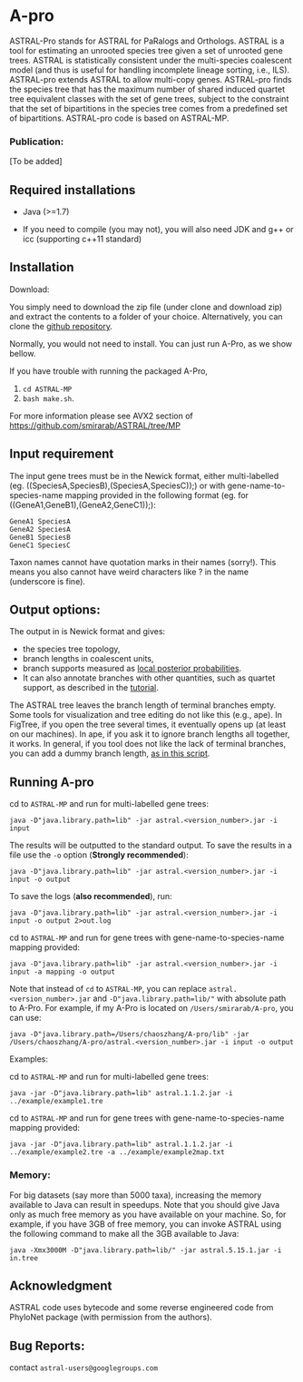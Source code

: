# A-pro
ASTRAL-Pro stands for ASTRAL for PaRalogs and Orthologs. ASTRAL is a tool for estimating an unrooted species tree given a set of unrooted gene trees. ASTRAL is statistically consistent under the multi-species coalescent model (and thus is useful for handling incomplete lineage sorting, i.e., ILS). ASTRAL-pro extends ASTRAL to allow multi-copy genes. ASTRAL-pro finds the species tree that has the maximum number of shared induced quartet tree equivalent classes with the set of gene trees, subject to the constraint that the set of bipartitions in the species tree comes from a predefined set of bipartitions. ASTRAL-pro code is based on ASTRAL-MP.

### Publication:

[To be added]

## Required installations
- Java (>=1.7)

- If you need to compile (you may not), you will also need JDK and g++ or icc (supporting c++11 standard)

## Installation 

Download:

You simply need to download the zip file (under clone and download zip) and extract the contents to a folder of your choice. Alternatively, you can clone the [github repository](https://github.com/chaoszhang/A-pro).
    
Normally, you would not need to install. You can just run A-Pro, as we show bellow.

If you have trouble with running the packaged A-Pro, 

1. `cd ASTRAL-MP`
2. `bash make.sh`. 

For more information please see AVX2 section of https://github.com/smirarab/ASTRAL/tree/MP

## Input requirement

The input gene trees must be in the Newick format, either multi-labelled (eg. ((SpeciesA,SpeciesB),(SpeciesA,SpeciesC));) or with gene-name-to-species-name mapping provided in the following format (eg. for ((GeneA1,GeneB1),(GeneA2,GeneC1));):
```
GeneA1 SpeciesA
GeneA2 SpeciesA
GeneB1 SpeciesB
GeneC1 SpeciesC
```
Taxon names cannot have quotation marks in their names (sorry!). This means you also cannot have weird characters like ? in the name (underscore is fine).

## Output options: 
The output in is Newick format and gives: 

* the species tree topology, 
* branch lengths in coalescent units,
* branch supports measured as [local posterior probabilities](http://mbe.oxfordjournals.org/content/early/2016/05/12/molbev.msw079.short?rss=1). 
* It can also annotate branches with other quantities, such as quartet support, as described in the [tutorial](astral-tutorial.md).

The ASTRAL tree leaves the branch length of terminal branches empty. Some tools for visualization and tree editing do not like this (e.g., ape). In FigTree, if you open the tree several times, it eventually opens up (at least on our machines). In ape, if you ask it to ignore branch lengths all together, it works. In general, if you tool does not like the lack of terminal branches, you can add a dummy branch length, [as in this script](https://github.com/smirarab/global/blob/master/src/mirphyl/utils/add-bl.py). 

## Running A-pro
cd to `ASTRAL-MP` and run for multi-labelled gene trees:
```
java -D"java.library.path=lib" -jar astral.<version_number>.jar -i input
```
The results will be outputted to the standard output. To save the results in a file use the `-o` option (**Strongly recommended**):
```
java -D"java.library.path=lib" -jar astral.<version_number>.jar -i input -o output
```
To save the logs (**also recommended**), run:
```
java -D"java.library.path=lib" -jar astral.<version_number>.jar -i input -o output 2>out.log
```
cd to `ASTRAL-MP` and run for gene trees with gene-name-to-species-name mapping provided:
```
java -D"java.library.path=lib" -jar astral.<version_number>.jar -i input -a mapping -o output
```
Note that instead of `cd` to `ASTRAL-MP`, you can replace `astral.<version_number>.jar` and `-D"java.library.path=lib/"` with absolute path to A-Pro. For example, if my A-Pro is located on `/Users/smirarab/A-pro`, you can use:
```
java -D"java.library.path=/Users/chaoszhang/A-pro/lib" -jar /Users/chaoszhang/A-pro/astral.<version_number>.jar -i input -o output
```

Examples:

cd to `ASTRAL-MP` and run for multi-labelled gene trees:
```
java -jar -D"java.library.path=lib" astral.1.1.2.jar -i ../example/example1.tre
```
cd to `ASTRAL-MP` and run for gene trees with gene-name-to-species-name mapping provided:
```
java -jar -D"java.library.path=lib" astral.1.1.2.jar -i ../example/example2.tre -a ../example/example2map.txt
```

### Memory:
For big datasets (say more than 5000 taxa), increasing the memory available to Java can result in speedups. Note that you should give Java only as much free memory as you have available on your machine. So, for example, if you have 3GB of free memory, you can invoke ASTRAL using the following command to make all the 3GB available to Java:

```
java -Xmx3000M -D"java.library.path=lib/" -jar astral.5.15.1.jar -i in.tree
```

Acknowledgment
-----------
ASTRAL code uses bytecode and some reverse engineered code from PhyloNet package (with permission from the authors).


Bug Reports:
-----------
contact ``astral-users@googlegroups.com``
